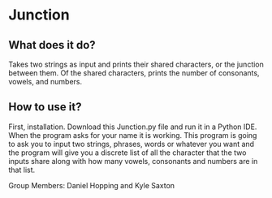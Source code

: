 # Junction

## What does it do?
Takes two strings as input and prints their shared characters, or the junction between them. Of the shared characters, prints the number of consonants, vowels, and numbers.


## How to use it?
First, installation. Download this Junction.py file and run it in a Python IDE. When the program asks for your name it is working. This program is going to ask you to input two strings, phrases, words or whatever you want and the program will give you a discrete list of all the character that the two inputs share along with how many vowels, consonants and numbers are in that list.






Group Members: Daniel Hopping and Kyle Saxton
